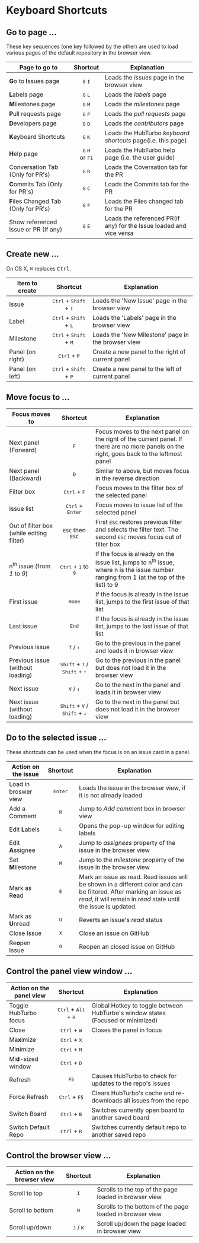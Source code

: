 ﻿# Keyboard Shortcuts

## Go to page ...

These key sequences (one key followed by the other) are used to load various pages of the default repository in the browser view.

| **Page to go to**| **Shortcut**|**Explanation**|
| ------------- |:-------------:| ------------|
| **G**o to **I**ssues page|<kbd>G</kbd> <kbd>I</kbd>|Loads the *issues* page in the browser view|
| **L**abels page|<kbd>G</kbd> <kbd>L</kbd>|Loads the *labels* page |
| **M**ilestones page|<kbd>G</kbd> <kbd>M</kbd>|Loads the *milestones* page |
| **P**ull requests page|<kbd>G</kbd> <kbd>P</kbd>|Loads the *pull requests* page |
| **D**evelopers page|<kbd>G</kbd> <kbd>D</kbd>|Loads the *contributors* page |
| **K**eyboard Shortcuts|<kbd>G</kbd> <kbd>K</kbd>|Loads the HubTurbo *keyboard shortcuts* page(i.e. this page) |
| **H**elp page|<kbd>G</kbd> <kbd>H</kbd> <br> or <kbd>F1</kbd>|Loads the HubTurbo help page (i.e. the user guide) |
| Conversation Tab (Only for PR's)|<kbd>G</kbd> <kbd>R</kbd>|Loads the Coversation tab for the PR|
| **C**ommits Tab (Only for PR's)|<kbd>G</kbd> <kbd>C</kbd>|Loads the Commits tab for the PR|
| **F**iles Changed Tab (Only for PR's)|<kbd>G</kbd> <kbd>F</kbd>|Loads the Files changed tab for the PR|
| Show referenced Issue or PR (If any)|<kbd>G</kbd> <kbd>E</kbd>|Loads the referenced PR(if any) for the Issue loaded and vice versa|

## Create new ...

On OS X, <kbd>⌘</kbd> replaces <kbd>Ctrl</kbd>.

| **Item to create**| **Shortcut**|**Explanation**|
| ------------- |:-------------:| --------- |
| Issue|<kbd>Ctrl</kbd> + <kbd>Shift</kbd> + <kbd>I</kbd>|Loads the 'New Issue' page in the browser view|
| Label|<kbd>Ctrl</kbd> + <kbd>Shift</kbd> + <kbd>L</kbd>|Loads the 'Labels' page in the browser view|
| Milestone|<kbd>Ctrl</kbd> + <kbd>Shift</kbd> + <kbd>M</kbd>|Loads the 'New Milestone' page in the browser view|
| Panel (on right)|<kbd>Ctrl</kbd> + <kbd>P</kbd>| Create a new panel to the right of current panel|
| Panel (on left)|<kbd>Ctrl</kbd> + <kbd>Shift</kbd> + <kbd>P</kbd>|Create a new panel to the left of current panel|

## Move focus to ...

| **Focus moves to**| **Shortcut**|**Explanation**|
| ------------- |:-------------:| ------------|
| Next panel (Forward)|<kbd>F</kbd>|Focus moves to the next panel on the right of the current panel. If there are no more panels on the right, goes back to the leftmost panel|
| Next panel (Backward)|<kbd>D</kbd>|Similar to above, but moves focus in the reverse direction|
| Filter box|<kbd>Ctrl</kbd> + <kbd>F</kbd>|Focus moves to the filter box of the selected panel|
| Issue list|<kbd>Ctrl</kbd> + <kbd>Enter</kbd>|Focus moves to issue list of the selected panel|
| Out of filter box (while editing filter)|<kbd>ESC</kbd> then <kbd>ESC</kbd>|First <kbd>ESC</kbd> restores previous filter and selects the filter text. The second <kbd>ESC</kbd> moves focus out of filter box|
|n<sup>th</sup> issue (from *1* to *9*)| <kbd>Ctrl</kbd> + <kbd>1</kbd> to <kbd>9</kbd> | If the focus is already on the issue list, jumps to n<sup>th</sup> issue, where n is the issue number ranging from 1 (at the top of the list) to 9|
| First issue|<kbd>Home</kbd>|If the focus is already in the issue list, jumps to the first issue of that list|
| Last issue|<kbd>End</kbd>|If the focus is already in the issue list, jumps to the last issue of that list|
| Previous issue |<kbd>T</kbd> / <kbd>↑</kbd>|Go to the previous in the panel and loads it in browser view|
| Previous issue (without loading) |<kbd>Shift</kbd> + <kbd>T</kbd> / <kbd>Shift</kbd> + <kbd>↑</kbd>|Go to the previous in the panel but does not load it in the browser view|
| Next issue |<kbd>V</kbd> / <kbd>↓</kbd>|Go to the next in the panel and loads it in browser view|
| Next issue (without loading) |<kbd>Shift</kbd> + <kbd>V</kbd> / <kbd>Shift</kbd> + <kbd>↓</kbd>|Go to the next in the panel but does not load it in the browser view|

## Do to the selected issue ...

These shortcuts can be used when the focus is on an issue card in a panel.

| **Action on the issue**| **Shortcut**|**Explanation**|
| ------------- |:-------------:| -----------|
| Load in broswer view|<kbd>Enter</kbd>|Loads the issue in the browser view, if it is not already loaded|
| Add a Comment|<kbd>R</kbd>|Jump to *Add comment* box in browser view|
| Edit **L**abels|<kbd>L</kbd>|Opens the pop-up window for editing labels|
| Edit **A**ssignee|<kbd>A</kbd>|Jump to *assignees* property of the issue in the browser view|
| Set **M**ilestone|<kbd>M</kbd>|Jump to the *milestone* property of the issue in the browser view|
| Mark as R**e**ad|<kbd>E</kbd>|Mark an issue as read. Read issues will be shown in a different color and can be filtered. After marking an issue as *read*, it will remain in *read* state until the issue is updated.|
| Mark as **U**nread|<kbd>U</kbd>|Reverts an issue's *read* status|
| Close Issue|<kbd>X</kbd>|Close an issue on GitHub|
| Re**o**pen Issue|<kbd>O</kbd>|Reopen an closed issue on GitHub|

## Control the panel view window ...

| **Action on the panel view**| **Shortcut**|**Explanation**|
| ------------- |:-------------:| -----------|
| Toggle HubTurbo focus|<kbd>Ctrl</kbd> + <kbd>Alt</kbd> + <kbd>H</kbd>| Global Hotkey to toggle between HubTurbo's window states (Focused or minimized)|
| Close|<kbd>Ctrl</kbd> + <kbd>W</kbd>| Closes the panel in focus|
| Ma**x**imize|<kbd>Ctrl</kbd> + <kbd>X</kbd>||
| Mi**n**imize|<kbd>Ctrl</kbd> + <kbd>M</kbd>||
| Mi**d**-sized window|<kbd>Ctrl</kbd> + <kbd>D</kbd>||
| Refresh|<kbd>F5</kbd>|Causes HubTurbo to check for updates to the repo's issues|
| Force Refresh|<kbd>Ctrl</kbd> + <kbd>F5</kbd>|Clears HubTurbo's cache and re-downloads all issues from the repo|
| Switch Board|<kbd>Ctrl</kbd> + <kbd>B</kbd>|Switches currently open board to another saved board|
| Switch Default Repo|<kbd>Ctrl</kbd> + <kbd>R</kbd>|Switches currently default repo to another saved repo|

## Control the browser view ...

| **Action on the browser view**| **Shortcut**|**Explanation**|
| ------------- |:-------------:| -----------|
| Scroll to top|<kbd>I</kbd>|Scrolls to the top of the page loaded in browser view|
| Scroll to bottom|<kbd>N</kbd>|Scrolls to the bottom of the page loaded in browser view|
| Scroll up/down|<kbd>J</kbd> / <kbd>K</kbd>|Scroll up/down the page loaded in browser view|
